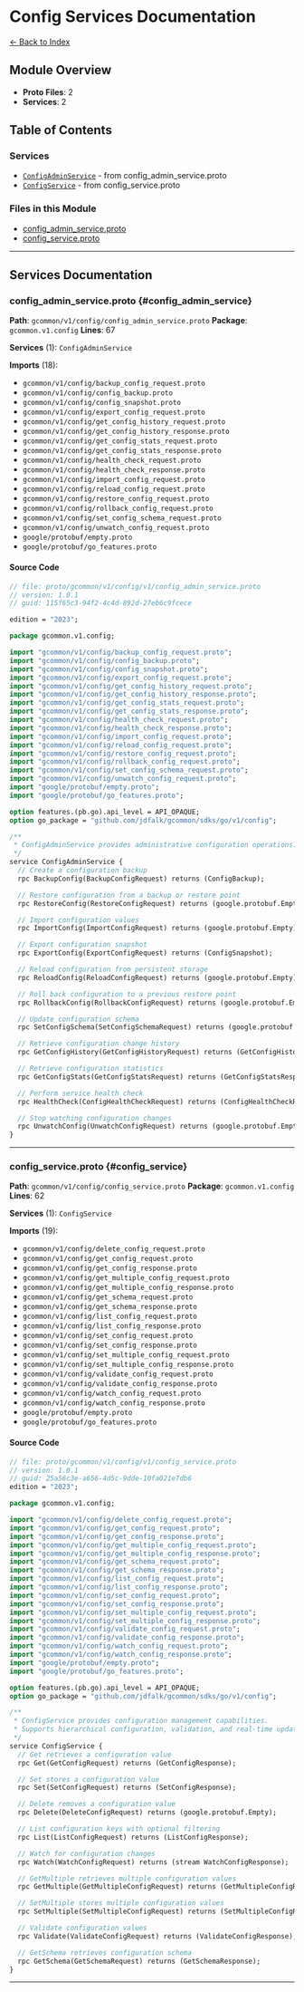 # Config Services Documentation

[← Back to Index](./README.md)

## Module Overview

- **Proto Files**: 2
- **Services**: 2

## Table of Contents

### Services

- [`ConfigAdminService`](#config_admin_service) - from config_admin_service.proto
- [`ConfigService`](#config_service) - from config_service.proto

### Files in this Module

- [config_admin_service.proto](#config_admin_service)
- [config_service.proto](#config_service)

---

## Services Documentation

### config_admin_service.proto {#config_admin_service}

**Path**: `gcommon/v1/config/config_admin_service.proto` **Package**: `gcommon.v1.config` **Lines**: 67

**Services** (1): `ConfigAdminService`

**Imports** (18):

- `gcommon/v1/config/backup_config_request.proto`
- `gcommon/v1/config/config_backup.proto`
- `gcommon/v1/config/config_snapshot.proto`
- `gcommon/v1/config/export_config_request.proto`
- `gcommon/v1/config/get_config_history_request.proto`
- `gcommon/v1/config/get_config_history_response.proto`
- `gcommon/v1/config/get_config_stats_request.proto`
- `gcommon/v1/config/get_config_stats_response.proto`
- `gcommon/v1/config/health_check_request.proto`
- `gcommon/v1/config/health_check_response.proto`
- `gcommon/v1/config/import_config_request.proto`
- `gcommon/v1/config/reload_config_request.proto`
- `gcommon/v1/config/restore_config_request.proto`
- `gcommon/v1/config/rollback_config_request.proto`
- `gcommon/v1/config/set_config_schema_request.proto`
- `gcommon/v1/config/unwatch_config_request.proto`
- `google/protobuf/empty.proto`
- `google/protobuf/go_features.proto`

#### Source Code

```protobuf
// file: proto/gcommon/v1/config/v1/config_admin_service.proto
// version: 1.0.1
// guid: 115f65c3-94f2-4c4d-892d-27eb6c9fcece

edition = "2023";

package gcommon.v1.config;

import "gcommon/v1/config/backup_config_request.proto";
import "gcommon/v1/config/config_backup.proto";
import "gcommon/v1/config/config_snapshot.proto";
import "gcommon/v1/config/export_config_request.proto";
import "gcommon/v1/config/get_config_history_request.proto";
import "gcommon/v1/config/get_config_history_response.proto";
import "gcommon/v1/config/get_config_stats_request.proto";
import "gcommon/v1/config/get_config_stats_response.proto";
import "gcommon/v1/config/health_check_request.proto";
import "gcommon/v1/config/health_check_response.proto";
import "gcommon/v1/config/import_config_request.proto";
import "gcommon/v1/config/reload_config_request.proto";
import "gcommon/v1/config/restore_config_request.proto";
import "gcommon/v1/config/rollback_config_request.proto";
import "gcommon/v1/config/set_config_schema_request.proto";
import "gcommon/v1/config/unwatch_config_request.proto";
import "google/protobuf/empty.proto";
import "google/protobuf/go_features.proto";

option features.(pb.go).api_level = API_OPAQUE;
option go_package = "github.com/jdfalk/gcommon/sdks/go/v1/config";

/**
 * ConfigAdminService provides administrative configuration operations.
 */
service ConfigAdminService {
  // Create a configuration backup
  rpc BackupConfig(BackupConfigRequest) returns (ConfigBackup);

  // Restore configuration from a backup or restore point
  rpc RestoreConfig(RestoreConfigRequest) returns (google.protobuf.Empty);

  // Import configuration values
  rpc ImportConfig(ImportConfigRequest) returns (google.protobuf.Empty);

  // Export configuration snapshot
  rpc ExportConfig(ExportConfigRequest) returns (ConfigSnapshot);

  // Reload configuration from persistent storage
  rpc ReloadConfig(ReloadConfigRequest) returns (google.protobuf.Empty);

  // Roll back configuration to a previous restore point
  rpc RollbackConfig(RollbackConfigRequest) returns (google.protobuf.Empty);

  // Update configuration schema
  rpc SetConfigSchema(SetConfigSchemaRequest) returns (google.protobuf.Empty);

  // Retrieve configuration change history
  rpc GetConfigHistory(GetConfigHistoryRequest) returns (GetConfigHistoryResponse);

  // Retrieve configuration statistics
  rpc GetConfigStats(GetConfigStatsRequest) returns (GetConfigStatsResponse);

  // Perform service health check
  rpc HealthCheck(ConfigHealthCheckRequest) returns (ConfigHealthCheckResponse);

  // Stop watching configuration changes
  rpc UnwatchConfig(UnwatchConfigRequest) returns (google.protobuf.Empty);
}
```

---

### config_service.proto {#config_service}

**Path**: `gcommon/v1/config/config_service.proto` **Package**: `gcommon.v1.config` **Lines**: 62

**Services** (1): `ConfigService`

**Imports** (19):

- `gcommon/v1/config/delete_config_request.proto`
- `gcommon/v1/config/get_config_request.proto`
- `gcommon/v1/config/get_config_response.proto`
- `gcommon/v1/config/get_multiple_config_request.proto`
- `gcommon/v1/config/get_multiple_config_response.proto`
- `gcommon/v1/config/get_schema_request.proto`
- `gcommon/v1/config/get_schema_response.proto`
- `gcommon/v1/config/list_config_request.proto`
- `gcommon/v1/config/list_config_response.proto`
- `gcommon/v1/config/set_config_request.proto`
- `gcommon/v1/config/set_config_response.proto`
- `gcommon/v1/config/set_multiple_config_request.proto`
- `gcommon/v1/config/set_multiple_config_response.proto`
- `gcommon/v1/config/validate_config_request.proto`
- `gcommon/v1/config/validate_config_response.proto`
- `gcommon/v1/config/watch_config_request.proto`
- `gcommon/v1/config/watch_config_response.proto`
- `google/protobuf/empty.proto`
- `google/protobuf/go_features.proto`

#### Source Code

```protobuf
// file: proto/gcommon/v1/config/v1/config_service.proto
// version: 1.0.1
// guid: 25a56c3e-a656-4d5c-9dde-10fa021e7db6
edition = "2023";

package gcommon.v1.config;

import "gcommon/v1/config/delete_config_request.proto";
import "gcommon/v1/config/get_config_request.proto";
import "gcommon/v1/config/get_config_response.proto";
import "gcommon/v1/config/get_multiple_config_request.proto";
import "gcommon/v1/config/get_multiple_config_response.proto";
import "gcommon/v1/config/get_schema_request.proto";
import "gcommon/v1/config/get_schema_response.proto";
import "gcommon/v1/config/list_config_request.proto";
import "gcommon/v1/config/list_config_response.proto";
import "gcommon/v1/config/set_config_request.proto";
import "gcommon/v1/config/set_config_response.proto";
import "gcommon/v1/config/set_multiple_config_request.proto";
import "gcommon/v1/config/set_multiple_config_response.proto";
import "gcommon/v1/config/validate_config_request.proto";
import "gcommon/v1/config/validate_config_response.proto";
import "gcommon/v1/config/watch_config_request.proto";
import "gcommon/v1/config/watch_config_response.proto";
import "google/protobuf/empty.proto";
import "google/protobuf/go_features.proto";

option features.(pb.go).api_level = API_OPAQUE;
option go_package = "github.com/jdfalk/gcommon/sdks/go/v1/config";

/**
 * ConfigService provides configuration management capabilities.
 * Supports hierarchical configuration, validation, and real-time updates.
 */
service ConfigService {
  // Get retrieves a configuration value
  rpc Get(GetConfigRequest) returns (GetConfigResponse);

  // Set stores a configuration value
  rpc Set(SetConfigRequest) returns (SetConfigResponse);

  // Delete removes a configuration value
  rpc Delete(DeleteConfigRequest) returns (google.protobuf.Empty);

  // List configuration keys with optional filtering
  rpc List(ListConfigRequest) returns (ListConfigResponse);

  // Watch for configuration changes
  rpc Watch(WatchConfigRequest) returns (stream WatchConfigResponse);

  // GetMultiple retrieves multiple configuration values
  rpc GetMultiple(GetMultipleConfigRequest) returns (GetMultipleConfigResponse);

  // SetMultiple stores multiple configuration values
  rpc SetMultiple(SetMultipleConfigRequest) returns (SetMultipleConfigResponse);

  // Validate configuration values
  rpc Validate(ValidateConfigRequest) returns (ValidateConfigResponse);

  // GetSchema retrieves configuration schema
  rpc GetSchema(GetSchemaRequest) returns (GetSchemaResponse);
}
```

---
